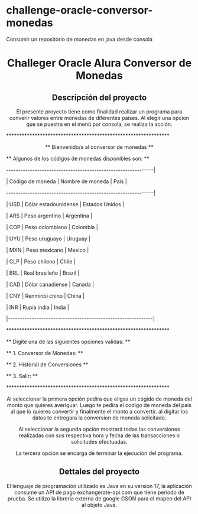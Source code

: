 # challenge-oracle-conversor-monedas

Consumir un repositorio de monedas en java desde consola

<h1 align="center"> Challeger Oracle Alura Conversor de Monedas </h1>

<h2 align="center"> Descripción del proyecto </h2>

<p align="center"> El presente proyecto tiene como finalidad realizar un programa para converir valores entre monedas de diferentes paises.
Al elegir una opcion que se puestra en el menú por consola, se realiza la acción.</p>
<p>***************************************************************
<p align="center">**          Bienvenido/a al conversor de monedas             **
<p>** Algunos de los códigos de monedas disponibles son:        **
<p>--------------------------------------------------------------|
<p>| Código de moneda |   Nombre de moneda   |       País        |
<p>--------------------------------------------------------------|
<p>|       USD        | Dólar estadounidense |  Estados Unidos   |
<p>|       ARS        | Peso argentino       |  Argentina        |
<p>|       COP        | Peso colombiano      |  Colombia         |
<p>|       UYU        | Peso uruguayo        |  Uruguay          |
<p>|       MXN        | Peso mexicano        |  Mexico           |
<p>|       CLP        | Peso chileno         |  Chile            |
<p>|       BRL        | Real brasileño       |  Brazil           |
<p>|       CAD        | Dólar canadiense     |  Canada           |
<p>|       CNY        | Renminbi chino       |  China            |
<p>|       INR        | Rupia india          |  India            |
<p>|-------------------------------------------------------------|
<br>
<p>***************************************************************
<p>** Digite una de las siguientes opciones validas:            **
<p>**    1. Conversor de Monedas:                               **
<p>**    2. Historial de Conversiones                           **
<p>**    3. Salir:                                              **
<p>***************************************************************

<p align="center">Al seleccionar la primera opción pedira que eligas un cógido de moneda del monto que quieres averiguar. Luego te pedira el codigo de moneda del pais al que lo quieres convertir y finalmente el monto a convertir. al digitar los datos te entregara la conversion de moneda solicitado.
<p align="center">Al seleccionar la segunda opción mostrará todas las conversiones realizadas con sus respectiva hora y fecha de las transacciones o solicitudes efectuadas.
<p align="center">La tercera opción se encarga de terminar la ejecución del programa.

<h2 align="center"> Dettales del proyecto </h2>
<p align="center"> El lenguaje de programación utilizado es Java en su version 17, la aplicación consume un API de pago exchangerate-api.com que tiene periodo de prueba. Se utilizo la libreria externa de google GSON para el mapeo del API al objeto Java.</p>


